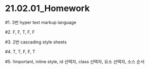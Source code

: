 # 21.02.01_Homework

#1. 3번 hyper text markup language

#2. F, F, T, F, F

#3. 2번 cascading style sheets

#4. T, T, F, F, T

#5. !important, inline style, id 선택자, class 선택자, 요소 선택자, 소스 순서 

